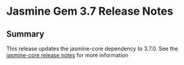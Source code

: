 # Jasmine Gem 3.7 Release Notes

## Summary

This release updates the jasmine-core dependency to 3.7.0. See the
[jasmine-core release notes](https://github.com/jasmine/jasmine/blob/main/release_notes/3.7.0.md)
for more information
